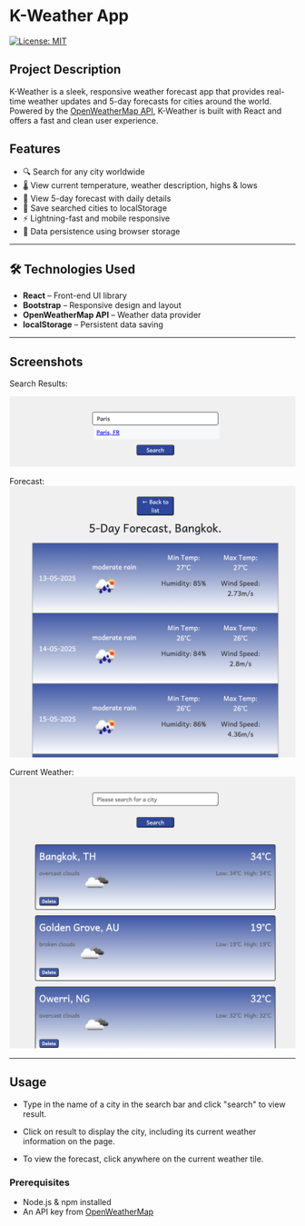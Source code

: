 #  K-Weather App

[![License: MIT](https://img.shields.io/badge/License-MIT-yellow.svg)](https://opensource.org/licenses/MIT)

## Project Description
K-Weather is a sleek, responsive weather forecast app that provides real-time weather updates and 5-day forecasts for cities around the world. Powered by the [OpenWeatherMap API](https://openweathermap.org/api), K-Weather is built with React and offers a fast and clean user experience.



##  Features

- 🔍 Search for any city worldwide
- 🌡️ View current temperature, weather description, highs & lows
- 📆 View 5-day forecast with daily details
- 📍 Save searched cities to localStorage
- ⚡ Lightning-fast and mobile responsive
- 💾 Data persistence using browser storage

---

## 🛠️ Technologies Used

- **React** – Front-end UI library
- **Bootstrap** – Responsive design and layout
- **OpenWeatherMap API** – Weather data provider
- **localStorage** – Persistent data saving

---

##  Screenshots
Search Results:

![Search Screen](./public/Search_results.png)

Forecast:
![Forecast Screen](./public/Forecast.png)

Current Weather:
![Current Weather](./public/Current%20Weather.png)

---

##  Usage
- Type in the name of a city in the search bar and click "search" to view result.

- Click on result to display the city, including its current weather information on the page.

- To view the forecast, click anywhere on the current weather tile.

###  Prerequisites

- Node.js & npm installed
- An API key from [OpenWeatherMap](https://openweathermap.org/api)

